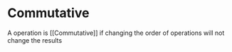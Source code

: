 # Commutative
A operation is [[Commutative]] if changing the order of operations will not change the results